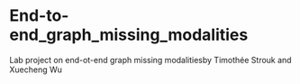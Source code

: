 # End-to-end_graph_missing_modalities
Lab project on end-ot-end graph missing modalitiesby Timothée Strouk and Xuecheng Wu
